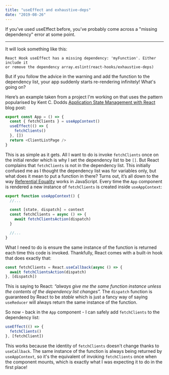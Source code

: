 ```yaml
---
title: "useEffect and exhaustive-deps"
date: "2019-08-26"
---
```


If you’ve used useEffect before, you’ve probably come across a "missing dependency" error at some point.

---

It will look something like this:

```
React Hook useEffect has a missing dependency: 'myFunction'. Either include it
or remove the dependency array.eslint(react-hooks/exhaustive-deps)
```

But if you follow the advice in the warning and add the function to the dependency list, your app suddenly starts re-rendering infinitely! What's going on?

Here’s an example taken from a project I'm working on that uses the pattern popularised by Kent C. Dodds <a href="https://kentcdodds.com/blog/application-state-management-with-react">Application State Management with React</a> blog post:

```js
export const App = () => {
  const { fetchClients } = useAppContext()
  useEffect(() => {
    fetchClients()
  }, [])
  return <ClientListPage />
}
```

This is as simple as it gets. All I want to do is invoke `fetchClients` once on
the initial render which is why I set the dependency list to be `[]`.
But React complains that `fetchClients` is not in the dependency
list. This initially confused me as I thought the dependency list was for
variables only, but what does it mean to put a function in there? Turns out,
it’s all down to the way
<a href="https://developer.mozilla.org/en-US/docs/Web/JavaScript/Reference/Operators/Comparison_Operators">Referential Equality</a>
works in JavaScript. Every time the `App` component is rendered a new instance
of `fetchClients` is created inside `useAppContext`:

```js
export function useAppContext() {
  //...

  const [state, dispatch] = context
  const fetchClients = async () => {
    await fetchClientsAction(dispatch)
  }

  //...
}
```

What I need to do is ensure the same instance of the function is returned each
time this code is invoked. Thankfully, React comes with a built-in hook that
does exactly that:

```js
const fetchClients = React.useCallback(async () => {
  await fetchClientsAction(dispatch)
}, [dispatch])
```

This is saying to React: _“always give me the same function instance unless
the contents of the dependency list changes”._ The `dispatch` function is
guaranteed by React to be _stable_ which is just a fancy way of saying
`useReducer` will always return the same instance of the function.

So now - back in the `App` component - I can safely add `fetchClients` to the
dependency list:

```js
useEffect(() => {
  fetchClients()
}, [fetchClient])
```

This works because the identity of `fetchClients` doesn't change thanks to
`useCallback`. The same instance of the function is always being returned by
`useAppContext`, so it's the equivalent of invoking `fetchClients` once when
the component mounts, which is exactly what I was expecting it to do in the
first place!
